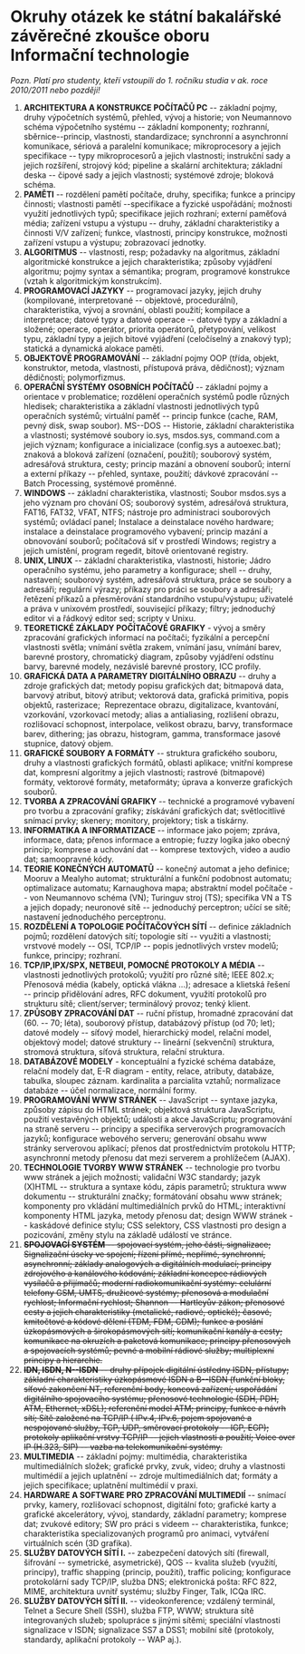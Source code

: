 # Okruhy otázek ke státní bakalářské závěrečné zkoušce oboru Informační technologie

*Pozn. Platí pro studenty, kteří vstoupili do 1. ročníku studia v ak.
roce 2010/2011 nebo později!*

1.  **ARCHITEKTURA A KONSTRUKCE POČÍTAČŮ PC** -- základní pojmy, druhy
    výpočetních systémů, přehled, vývoj a historie; von Neumannovo
    schéma výpočetního systému -- základní komponenty; rozhranní,
    sběrnice--princip, vlastnosti, standardizace; synchronní a
    asynchronní komunikace, sériová a paralelní komunikace;
    mikroprocesory a jejich specifikace -- typy mikroprocesorů a jejich
    vlastnosti; instrukční sady a jejich rozšíření, strojový kód;
    pipeline a skalární architektura; základní deska -- čipové sady a
    jejich vlastnosti; systémové zdroje; bloková schéma.
2.  **PAMĚTI** -- rozdělení pamětí počítače, druhy, specifika; funkce a
    principy činnosti; vlastnosti pamětí --specifikace a fyzické
    uspořádání; možnosti využití jednotlivých typů; specifikace jejich
    rozhraní; externí paměťová média; zařízení vstupu a výstupu --
    druhy, základní charakteristiky a činnosti V/V zařízení; funkce,
    vlastnosti, principy konstrukce, možnosti zařízení vstupu a výstupu;
    zobrazovací jednotky.
3.  **ALGORITMUS** -- vlastnosti, resp; požadavky na algoritmus,
    základní algoritmické konstrukce a jejich charakteristika; způsoby
    vyjádření algoritmu; pojmy syntax a sémantika; program, programové
    konstrukce (vztah k algoritmickým konstrukcím).
4.  **PROGRAMOVACÍ JAZYKY** -- programovací jazyky, jejich druhy
    (kompilované, interpretované -- objektové, procedurální),
    charakteristika, vývoj a srovnání, oblasti použití; kompilace a
    interpretace; datové typy a datové operace -- datové typy a základní
    a složené; operace, operátor, priorita operátorů, přetypování,
    velikost typu, základní typy a jejich bitové vyjádření (celočíselný
    a znakový typ); statická a dynamická alokace paměti.
5.  **OBJEKTOVÉ PROGRAMOVÁNÍ** -- základní pojmy OOP (třída, objekt,
    konstruktor, metoda, vlastnosti, přístupová práva, dědičnost);
    význam dědičnosti; polymorfizmus.
6.  **OPERAČNÍ SYSTÉMY OSOBNÍCH POČÍTAČŮ** -- základní pojmy a orientace
    v problematice; rozdělení operačních systémů podle různých hledisek;
    charakteristika a základní vlastnosti jednotlivých typů operačních
    systémů; virtuální paměť -- princip funkce (cache, RAM, pevný disk,
    swap soubor). MS--DOS -- Historie, základní charakteristika a
    vlastnosti; systémové soubory io.sys, msdos.sys, command.com a
    jejich význam; konfigurace a inicializace (config.sys a
    autoexec.bat); znaková a bloková zařízení (označení, použití);
    souborový systém, adresářová struktura, cesty; princip mazání a
    obnovení souborů; interní a externí příkazy -- přehled, syntaxe,
    použití; dávkové zpracování -- Batch Processing, systémové proměnné.
7.  **WINDOWS** -- základní charakteristika, vlastnosti; Soubor
    msdos.sys a jeho význam pro chování OS; souborový systém, adresářová
    struktura, FAT16, FAT32, VFAT, NTFS; nástroje pro administraci
    souborových systémů; ovládací panel; Instalace a deinstalace nového
    hardware; instalace a deinstalace programového vybavení; princip
    mazání a obnovování souborů; počítačová síť v prostředí Windows;
    registry a jejich umístění, program regedit, bitově orientované
    registry.
8.  **UNIX, LINUX** -- základní charakteristika, vlastnosti, historie;
    Jádro operačního systému, jeho parametry a konfigurace; shell --
    druhy, nastavení; souborový systém, adresářová struktura, práce se
    soubory a adresáři; regulární výrazy; příkazy pro práci se soubory a
    adresáři; řetězení příkazů a přesměrování standardního
    vstupu/výstupu; uživatelé a práva v unixovém prostředí, související
    příkazy; filtry; jednoduchý editor vi a řádkový editor sed; scripty
    v Unixu.
9.  **TEORETICKÉ ZÁKLADY POČÍTAČOVÉ GRAFIKY** - vývoj a směry zpracování
    grafických informací na počítači; fyzikální a percepční vlastnosti
    světla; vnímání světla zrakem, vnímání jasu, vnímání barev, barevné
    prostory, chromatický diagram, způsoby vyjádření odstínu barvy,
    barevné modely, nezávislé barevné prostory, ICC profily.
10. **GRAFICKÁ DATA A PARAMETRY DIGITÁLNÍHO OBRAZU** -- druhy a zdroje
    grafických dat; metody popisu grafických dat; bitmapová data,
    barvový atribut, bitový atribut; vektorová data, grafická primitiva,
    popis objektů, rasterizace;  Reprezentace obrazu, digitalizace,
    kvantování, vzorkování, vzorkovací metody; alias a antialiasing,
    rozlišení obrazu, rozlišovací schopnost, interpolace, velikost
    obrazu, barvy, transformace barev, dithering; jas obrazu, histogram,
    gamma, transformace jasové stupnice, datový objem.
11. **GRAFICKÉ SOUBORY A FORMÁTY** -- struktura grafického souboru,
    druhy a vlastnosti grafických formátů, oblasti aplikace; vnitřní
    komprese dat, kompresní algoritmy a jejich vlastnosti; rastrové
    (bitmapové) formáty, vektorové formáty, metaformáty; úprava a
    konverze grafických souborů.
12. **TVORBA A ZPRACOVÁNÍ GRAFIKY** -- technické a programové vybavení
    pro tvorbu a zpracování grafiky; získávání grafických dat;
    světlocitlivé snímací prvky; skenery; monitory, projektory; tisk a
    tiskárny.
13. **INFORMATIKA A INFORMATIZACE** -- informace jako pojem; zpráva,
    informace, data; přenos informace a entropie; fuzzy logika jako
    obecný princip; komprese a uchování dat -- komprese textových, video
    a audio dat; samoopravné kódy.
14. **TEORIE KONEČNÝCH AUTOMATŮ** -- konečný automat a jeho definice;
    Mooruv a Mealyho automat; strukturální a funkční podobnost automatu;
    optimalizace automatu; Karnaughova mapa; abstraktní model počítače
    -- von Neumannovo schéma (VN); Turinguv stroj (TS); specifika VN a
    TS a jejich dopady; neuronové sítě -- jednoduchý perceptron; učící
    se sítě; nastavení jednoduchého perceptronu.
15. **ROZDĚLENÍ A TOPOLOGIE POČÍTAČOVÝCH SÍTÍ** -- definice základních
    pojmů; rozdělení datových sítí; topologie sítí -- využiti a
    vlastnosti; vrstvové modely -- OSI, TCP/IP -- popis jednotlivých
    vrstev modelů; funkce, principy; rozhraní.
16. **TCP/IP,IPX/SPX, NETBEUI, POMOCNÉ PROTOKOLY A MÉDIA** -- vlastnosti
    jednotlivých protokolů; využití pro různé sítě; IEEE 802.x;
    Přenosová média (kabely, optická vlákna \...); adresace a klietská
    řešení -- princip přidělování adres, RFC dokument, využití protokolů
    pro strukturu sítě; client/server; terminálový provoz; tenký klient.
17. **ZPŮSOBY ZPRACOVÁNÍ DAT** -- ruční přístup, hromadné zpracování dat
    (60. -- 70; léta), souborový přístup, databázový přístup (od 70;
    let); datové modely -- síťový model, hierarchický model, relační
    model, objektový model; datové struktury -- lineární (sekvenční)
    struktura, stromová struktura, síťová struktura, relační struktura.
18. **DATABÁZOVÉ MODELY** - konceptuální a fyzické schéma databáze,
    relační modely dat, E-R diagram - entity, relace, atributy,
    databáze, tabulka, sloupec záznam. kardinalita a parcialita vztahů;
    normalizace databáze -- účel normalizace, normální formy.
19. **PROGRAMOVÁNÍ WWW STRÁNEK** -- JavaScript -- syntaxe jazyka,
    způsoby zápisu do HTML stránek; objektová struktura JavaScriptu,
    použití vestavěných objektů; události a akce JavaScriptu;
    programování na straně serveru -- principy a specifika serverových
    programovacích jazyků; konfigurace webového serveru; generování
    obsahu www stránky serverovou aplikací; přenos dat prostřednictvím
    protokolu HTTP; asynchronní metody přenosu dat mezi serverem a
    prohlížečem (AJAX).
20. **TECHNOLOGIE TVORBY WWW STRÁNEK** -- technologie pro tvorbu www
    stránek a jejich možnosti; validační W3C standardy; jazyk (X)HTML --
    struktura a syntaxe kódu, zápis parametrů; struktura www dokumentu
    -- strukturální značky; formátování obsahu www stránek; komponenty
    pro vkládání multimediálních prvků do HTML; interaktivní komponenty
    HTML jazyka, metody přenosu dat; design WWW stránek -- kaskádové
    definice stylu; CSS selektory, CSS vlastnosti pro design a
    pozicování, změny stylu na základě událostí ve stránce.
21. ~~**SPOJOVACÍ SYSTÉM** -- spojovací systém, jeho části, signalizace;
    Signalizační úseky ve spojení; řízení přímé, nepřímé, synchronní,
    asynchronní; základy analogových a digitálních modulací; principy
    zdrojového a kanálového kódování; základní koncepce rádiových
    vysílačů a přijímačů; moderní radiokomunikační systémy: celulární
    telefony GSM, UMTS, družicové systémy; přenosová a modulační
    rychlost; Informační rychlost; Shannon -- Hartleyův zákon; přenosové
    cesty a jejich charakteristiky (metalické, radiové, optické);
    časové, kmitočtové a kódové dělení (TDM, FDM, CDM); funkce a poslání
    úzkopásmových a širokopásmových sítí; komunikační kanály a cesty;
    komunikace na okruzích a paketová komunikace; principy přenosových a
    spojovacích systémů; pevné a mobilní rádiové služby; multiplexní
    principy a hierarchie.~~
22. ~~**IDN, ISDN, N--ISDN** -- druhy přípojek digitální ústředny ISDN,
    přístupy; základní charakteristiky úzkopásmové ISDN a B--ISDN
    (funkční bloky, síťové zakončení NT, referenční body, koncová
    zařízení; uspořádání digitálního spojovacího systému; přenosové
    technologie (SDH, PDH, ATM, Ethernet, xDSL); referenční model ATM;
    principy, funkce a návrh sítí; Sítě založené na TCP/IP ( IPv.4,
    IPv.6, pojem spojované a nespojované služby, TCP, UDP, směrovací
    protokoly -- IGP, EGP); protokoly aplikační vrstvy TCP/IP -- jejich
    vlastnosti a použití; Voice over IP (H.323, SIP) -- vazba na
    telekomunikační systémy.~~
23. **MULTIMEDIA** -- základní pojmy: multimédia, charakteristika
    multimediálních složek; grafické prvky, zvuk, video; druhy a
    vlastnosti multimédií a jejich uplatnění -- zdroje multimediálních
    dat; formáty a jejich specifikace; uplatnění multimédií v praxi.
24. **HARDWARE A SOFTWARE PRO ZPRACOVÁNÍ MULTIMEDIÍ** -- snímací prvky,
    kamery, rozlišovací schopnost, digitální foto; grafické karty a
    grafické akcelerátory, vývoj, standardy, základní parametry;
    komprese dat; zvukové editory; SW pro práci s videem --
    charakteristika, funkce; charakteristika specializovaných programů
    pro animaci, vytváření virtuálních scén (3D grafika).
25. **SLUŽBY DATOVÝCH SÍTÍ I.** -- zabezpečení datových sítí (firewall,
    šifrování -- symetrické, asymetrické), QOS -- kvalita služeb
    (využití, principy), traffic shapping (princip, použití), traffic
    policing; konfigurace protokolární sady TCP/IP, služba DNS;
    elektronická pošta: RFC 822, MIME, architektura uvnitř systému;
    služby Finger, Talk, ICQa IRC.
26. **SLUŽBY DATOVÝCH SÍTÍ II.** -- videokonference; vzdálený terminál,
    Telnet a Secure Shell (SSH), služba FTP, WWW; struktura sítě
    integrovaných služeb; spolupráce s jinými sítěmi; speciální
    vlastnosti signalizace v ISDN; signalizace SS7 a DSS1; mobilní sítě
    (protokoly, standardy, aplikační protokoly -- WAP aj.).
